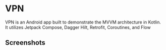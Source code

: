 # VPN 
VPN is an Android app built to demonstrate the MVVM architecture in Kotlin. It utilizes Jetpack Compose, Dagger Hilt, Retrofit, Coroutines, and Flow

## Screenshots
